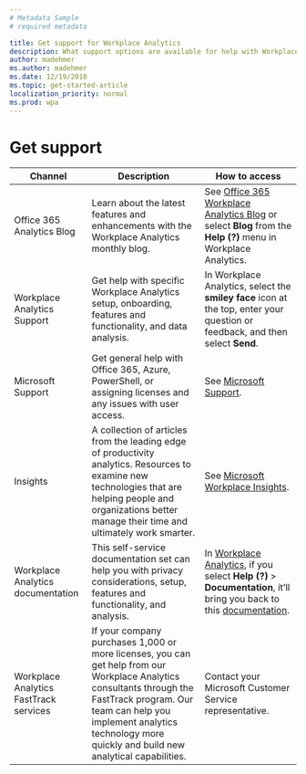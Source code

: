```yaml
---
# Metadata Sample
# required metadata

title: Get support for Workplace Analytics
description: What support options are available for help with Workplace Analytics
author: madehmer
ms.author: madehmer
ms.date: 12/19/2018
ms.topic: get-started-article
localization_priority: normal 
ms.prod: wpa
---
```

# Get support

|Channel|Description|How to access|
|-------|-----------|---------------|
|Office 365 Analytics Blog|Learn about the latest features and enhancements with the Workplace Analytics monthly blog.|See [Office 365 Workplace Analytics Blog](https://techcommunity.microsoft.com/t5/Office-365-Analytics-Blog/bg-p/Office365AnalyticsBlog) or select **Blog** from the **Help (?)** menu in Workplace Analytics.|
|Workplace Analytics Support|Get help with specific Workplace Analytics setup, onboarding, features and functionality, and data analysis.|In Workplace Analytics, select the **smiley face** icon at the top, enter your question or feedback, and then select **Send**.|
|Microsoft Support|Get general help with Office 365, Azure, PowerShell, or assigning licenses and any issues with user access.|See [Microsoft Support](https://support.microsoft.com/).|
|Insights|A collection of articles from the leading edge of productivity analytics. Resources to examine new technologies that are helping people and organizations better manage their time and ultimately work smarter.|See [Microsoft Workplace Insights](http://insights.office.com/).|
Workplace Analytics documentation|This self-service documentation set can help you with privacy considerations, setup, features and functionality, and analysis.|In [Workplace Analytics](https://workplaceanalytics.office.com), if you select **Help (?)** > **Documentation**, it’ll bring you back to this [documentation](../index.md).|
|Workplace Analytics FastTrack services |If your company purchases 1,000 or more licenses, you can get help from our Workplace Analytics consultants through the FastTrack program. Our team can help you implement analytics technology more quickly and build new analytical capabilities. |Contact your Microsoft Customer Service representative. |
